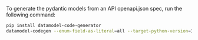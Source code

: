 To generate the pydantic models from an API openapi.json spec, run the following command:
```bash
pip install datamodel-code-generator
datamodel-codegen --enum-field-as-literal=all --target-python-version=3.11  --reuse-model  --field-constraints --input-file-type=openapi --output-model-type=pydantic_v2.BaseModel --openapi-scopes {schemas,paths,parameters} --use-standard-collections --use-union-operator --use-default-kwarg --use-operation-id-as-name --extra-fields=allow --url=TARGET_URL/openapi.json --output=OUTPUT
```
